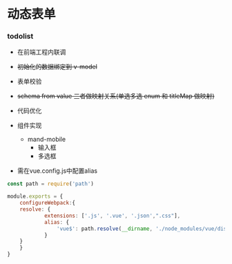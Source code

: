 # 动态表单


### todolist
* 在前端工程内联调
* ~~初始化的数据绑定到 v-model~~
* 表单校验
* ~~schema from  value  三者做映射关系(单选多选  enum 和 titleMap 做映射)~~
* 代码优化
* 组件实现
	* mand-mobile
		* 输入框
		* 多选框

* 需在vue.config.js中配置alias
```js
const path = require('path')

module.exports = {
	configureWebpack:{
    resolve: {
			extensions: ['.js', '.vue', '.json',".css"],
			alias: {
				'vue$': path.resolve(__dirname, './node_modules/vue/dist/vue.runtime.esm.js')
			}
    }
	}
}
```